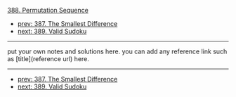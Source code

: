 [388. Permutation Sequence](http://www.lintcode.com/problem/permutation-sequence)

- [prev: 387. The Smallest Difference](387-the-smallest-difference.md)
- [next: 389. Valid Sudoku](389-valid-sudoku.md)

---

put your own notes and solutions here.
you can add any reference link such as [title](reference url) here.

---

- [prev: 387. The Smallest Difference](387-the-smallest-difference.md)
- [next: 389. Valid Sudoku](389-valid-sudoku.md)
